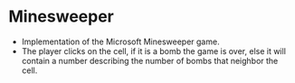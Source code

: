 # Minesweeper
- Implementation of the Microsoft Minesweeper game. 
- The player clicks on the cell, if it is a bomb the game is over, else it will contain a number describing the number of bombs that neighbor the cell.
